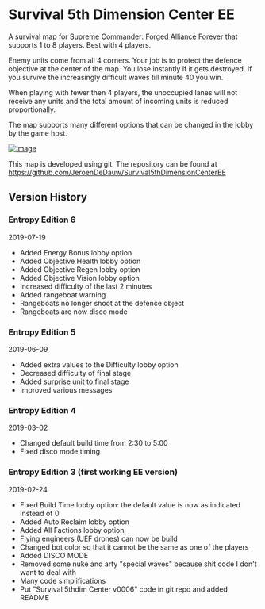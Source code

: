 # Survival 5th Dimension Center EE

A survival map for [Supreme Commander: Forged Alliance Forever][FAF] that supports 1 to 8 players. Best with 4 players.

Enemy units come from all 4 corners. Your job is to protect the defence objective at the center of the map.
You lose instantly if it gets destroyed. If you survive the increasingly difficult waves till minute 40 you win.

When playing with fewer then 4 players, the unoccupied lanes will not receive any units and the total amount
of incoming units is reduced proportionally.

The map supports many different options that can be changed in the lobby by the game host.

[![image](https://user-images.githubusercontent.com/146040/61600615-d517ea00-ac31-11e9-85a6-44a0c57decd3.png)](https://www.youtube.com/watch?v=DvDkivre_NA)

This map is developed using git. The repository can be found at https://github.com/JeroenDeDauw/Survival5thDimensionCenterEE

## Version History

### Entropy Edition 6

2019-07-19

* Added Energy Bonus lobby option
* Added Objective Health lobby option
* Added Objective Regen lobby option
* Added Objective Vision lobby option
* Increased difficulty of the last 2 minutes
* Added rangeboat warning
* Rangeboats no longer shoot at the defence object
* Rangeboats are now disco mode

### Entropy Edition 5

2019-06-09

* Added extra values to the Difficulty lobby option
* Decreased difficulty of final stage
* Added surprise unit to final stage
* Improved various messages

### Entropy Edition 4

2019-03-02

* Changed default build time from 2:30 to 5:00
* Fixed disco mode timing

### Entropy Edition 3 (first working EE version)

2019-02-24

* Fixed Build Time lobby option: the default value is now as indicated instead of 0
* Added Auto Reclaim lobby option
* Added All Factions lobby option
* Flying engineers (UEF drones) can now be build
* Changed bot color so that it cannot be the same as one of the players
* Added DISCO MODE
* Removed some nuke and arty "special waves" because shit code I don't want to deal with
* Many code simplifications
* Put "Survival 5thdim Center v0006" code in git repo and added README

[FAF]: http://www.faforever.com/
